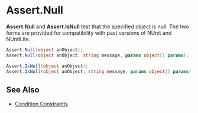 # Assert.Null

**Assert.Null** and **Assert.IsNull** test that the specified object is null.
The two forms are provided for compatibility with past versions of NUnit and
NUnitLite.

```csharp
Assert.Null(object anObject);
Assert.Null(object anObject, string message, params object[] params);

Assert.IsNull(object anObject);
Assert.IsNull(object anObject, string message, params object[] params);
```

## See Also

* [Condition Constraints](xref:constraints#condition-constraints)
